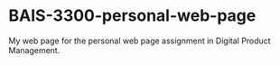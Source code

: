 # BAIS-3300-personal-web-page
My web page for the personal web page assignment in Digital Product Management.

